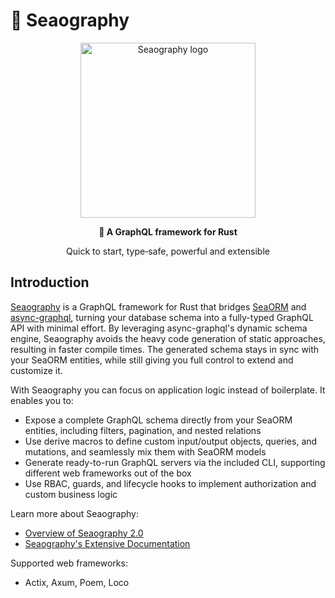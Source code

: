 # 🧭 Seaography

<div align="center">

  <img src="https://raw.githubusercontent.com/SeaQL/seaography/main/docs/Seaography.png" width="280" alt="Seaography logo"/>

  <p><strong>🧭 A GraphQL framework for Rust</strong></p>
  <p>Quick to start, type‑safe, powerful and extensible</p>

</div>

## Introduction

[Seaography](https://github.com/SeaQL/seaography) is a GraphQL framework for Rust that bridges [SeaORM](https://www.sea-ql.org/SeaORM/) and [async-graphql](https://github.com/async-graphql/async-graphql),
turning your database schema into a fully-typed GraphQL API with minimal effort.
By leveraging async-graphql's dynamic schema engine, Seaography avoids the heavy code generation of static approaches, resulting in faster compile times.
The generated schema stays in sync with your SeaORM entities, while still giving you full control to extend and customize it.

With Seaography you can focus on application logic instead of boilerplate. It enables you to:

+ Expose a complete GraphQL schema directly from your SeaORM entities, including filters, pagination, and nested relations
+ Use derive macros to define custom input/output objects, queries, and mutations, and seamlessly mix them with SeaORM models
+ Generate ready-to-run GraphQL servers via the included CLI, supporting different web frameworks out of the box
+ Use RBAC, guards, and lifecycle hooks to implement authorization and custom business logic

Learn more about Seaography:

+ [Overview of Seaography 2.0](https://www.sea-ql.org/blog/2025-10-08-seaography/)
+ [Seaography's Extensive Documentation](https://www.sea-ql.org/Seaography/docs/index/)

Supported web frameworks:

+ Actix, Axum, Poem, Loco